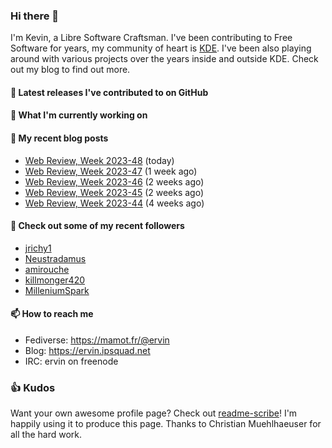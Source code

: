 ### Hi there 👋

I'm Kevin, a Libre Software Craftsman. I've been contributing to Free Software for years,
my community of heart is [KDE](https://kde.org). I've been also playing around with various
projects over the years inside and outside KDE. Check out my blog to find out more.

#### 🔭 Latest releases I've contributed to on GitHub


#### 🌱 What I'm currently working on


#### 📜 My recent blog posts

- [Web Review, Week 2023-48](https://ervin.ipsquad.net/blog/2023/12/01/web-review-week-2023-48/) (today)
- [Web Review, Week 2023-47](https://ervin.ipsquad.net/blog/2023/11/24/web-review-week-2023-47/) (1 week ago)
- [Web Review, Week 2023-46](https://ervin.ipsquad.net/blog/2023/11/17/web-review-week-2023-46/) (2 weeks ago)
- [Web Review, Week 2023-45](https://ervin.ipsquad.net/blog/2023/11/11/web-review-week-2023-45/) (2 weeks ago)
- [Web Review, Week 2023-44](https://ervin.ipsquad.net/blog/2023/11/03/web-review-week-2023-44/) (4 weeks ago)

#### 👯 Check out some of my recent followers

- [jrichy1](https://github.com/jrichy1)
- [Neustradamus](https://github.com/Neustradamus)
- [amirouche](https://github.com/amirouche)
- [killmonger420](https://github.com/killmonger420)
- [MilleniumSpark](https://github.com/MilleniumSpark)

#### 📫 How to reach me

- Fediverse: https://mamot.fr/@ervin
- Blog: https://ervin.ipsquad.net
- IRC: ervin on freenode

### 👍 Kudos

Want your own awesome profile page? Check out [readme-scribe](https://github.com/muesli/readme-scribe)!
I'm happily using it to produce this page. Thanks to Christian Muehlhaeuser for all the hard work.

